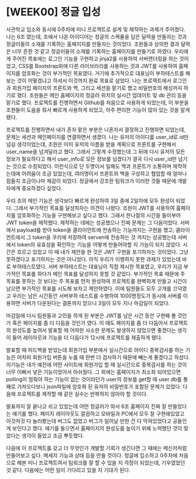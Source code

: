 # [WEEK00] 정글 입성
  사관학교 입소와 동시에 0주차에 미니 프로젝트로 설계 및 제작하는 과제가 주어졌다. 나는 6조 였는데, 조에서 나온 아이디어는 정글의 스케쥴을 담은 달력을 만들자는 것과 
정글러들의 소재를 기록하는 홈페이지를 만들자는 것이었다. 조원들과 상의한 결과 달력은 너무 흔한 것 같고 정글러들의 소재를 기록하는 홈페이지를 만들기로 하였다. 우리에게 주어진 목표에는 로그인 기능을 구현하고 jinja2를 사용하여 서버렌더링을 하는 것이었고, CSS를 Bootstrap외에 다른 라이브러리를 사용하는 것과 JWT를 사용하여 홈페이지를 암호화는 것이 부가적인 목표였다. 거기에 추가적으로 대표님이 부하테스트를 해보는 것이 어떻겠냐고 하셔서 이것까지 완료 목표로 삼았다. 나는 프로젝트에서 로그인과 회원가입 페이지의 프론트와 백, 그리고 세션을 맡기로 했고 비밀번호의 해싱까지 하기로 했다. 조원들은 메인 홈페이지의 정글러 위치의 실시간 업데이트 및 db 관리 등을 맡기로 했다. 프로젝트를 진행하면서 Github를 처음으로 사용하게 되었는데, 이 부분을 조원들이 도움을 줘서 빠르게 사용하게 되었고, 아주 편리한 기능이 많이 있는 것을 알게됐다.

  프로젝트를 진행하면서 내가 혼자 맡은 부분은 나혼자서 결정하고 진행하면 되었는데, 문제는 세션과 메인페이지를 연결하면서 생겼다. 나는 유저의 아이디를 user_id로 id만 넘길 생각이었는데, 조원은 이미 유저의 이름을 받을 계획으로 프론트를 구현해서 user_name을 넘겨달라고 했다. 그래서 그렇게 수정했는데 그 뒤에 다시 유저의 모든 정보가 필요하다고 해서 user_info로 모든 정보를 넘겼다가 결국 다시 user_id만 넘기는 것으로 수정되었다. 이런식으로 단 두명이서 일해도 백과 프론트가 소통하며 제작하는데에 어려움이 조금 있었는데, 여러명이서 프론트와 백을 구성하고 협업할 때 얼마나 힘들지 조금이나마 체감이 되었다. 정글에서 강조한 팀워크가 이러한 것들 때문에 개발자에게 중요하겠다 싶었다.

  우리 조의 메인 기능은 생각보다 빠르게 완성하여 3일 중에 2일차에 모두 완성이 되었다. 그래서 부가적인 목표를 달성하자는 의견이 나왔다. 조원이 JWT를 사용하여 홈페이지를 암호화하는 기능을 구현해보고 싶다고 했다. 그래서 한나절의 시간을 들이부어 JWT token을 제작했다. 제작하는 데에는 성공했으나 진짜 문제는 그 다음이었다. 서버에서 payload를 받아 token을 클라이언트에 전송하는 기능까지는 구현을 했고, 클라이언트에서 그 token을 쿠키에 저장하여 serven에 전송하는 것 까지는 성공했는데 서버에서 token의 유효성을 확인하는 기능을 어떻게 만들어야할 지 가늠이 되지 않았다. 시간은 흐르고 있었고 이 때 내가 제안을 한 것은 JWT 구현을 포기하자는 것이었다. 그냥 못하겠다고 포기하자는 것은 아니었다. 아직 우리가 이행하지 못한 과제가 있었는데 바로 부하테스트였다. 서버 부하테스트는 대표님이 직접 제시한 목표였고, 우리가 지금 부가적인 목표를 하다가 메인 목표를 달성하지 못할 것 같았다. 부가적인 목표 때문에 주 목표를 못하는 것 보다는 주 목표를 먼저 완성하여 프로젝트를 완벽하게 만들고 시간이 남으면 부가적인 목표를 시도해 보자고 제안하였다. 이에 팀원들도 모두 고개를 끄덕였고 우리는 남은 시간동안 서버부하 테스트를 수행하여 1000명정도가 동시에 서버를 이용하면 서버가 다운된다는 결론까지 얻으니 3일이 모두 지나 마감일이 되었다.

  마감일에 다시 팀원들과 고민을 하게 된 부분은 JWT를 남은 시간 동안 구현해 볼 것인가 혹은 페이지를 좀 더 다듬을 것인가 였다. 이 때도 페이지를 좀 더 다듬어서 프로젝트의 완성도를 높여서 발표할 때 어떠한 사소한 문제도 발생하지 않았으면 좋겠다는 생각이 들어 레이아웃과 기능을 더 다듬다가 12시에 프로젝트를 제출하게 됐다.

  발표할 때 피드백을 받았는데 회원가입 부분에서 실시간으로 아이디 중복검사를 하는 기능은 어차피 회원가입 버튼을 누를 때 한번 더 검사하기 때문에 빼는게 좋겠다고 하셨다. 이기능은 내가 예전에 어떤 사이트에 회원가입 할 때 실시간으로 중복검사를 하는 것이 너무 이뻐서 넣은 기능이었어서 아쉬웠다. 그 외에는 홈페이지가 최소화 되어있으면 polling이 멈춰야 하는 기능이 없는 것이라던가 user의 정보를 get할 때 user db를 통째로 가져오다보니 json파일에 암호화 된 유저의 비밀번호가 포함된 문제가 있었다. 다음에 프로젝트를 제작할 때 같은 실수는 반복하지 않아야 할 것이다.

  발표까지 잘 끝나고 쉬고 있었는데 어떤 정글러가 와서 6조 홈페이지 진짜 잘 만들었다는 얘기를 했다. 페이지 레이아웃도 깔끔하고 모바일과 PC에서 모두 잘 구현돼있었고 이것저것 다 눌러봤는데 버그도 없었고 버그가 일어날 만한 건 다 막혀있었다고 공들인게 보인다고 했다. 얘기를 들으면서 홈페이지의 완성도를 높이기 위해 노력했던 것이 맞았다는 생각이 들었고 조금 뿌듯했다.

  다음에 이 프로젝트를 갖고 더 무엇인가 개발할 기회가 생긴다면 그 때에는 메신저처럼 만들어보고 싶다. 메세지 기능과 상태 등을 만들 것이다. 정글에 입소하고 0주차에 처음으로 해본 미니 프로젝트여서 팀워크를 잘 할 수 있을 지 걱정이 되었는데, 기우였었던 것 같다. 다음에는 어떤 일이 기다리고 있을 지 기대가 된다.
